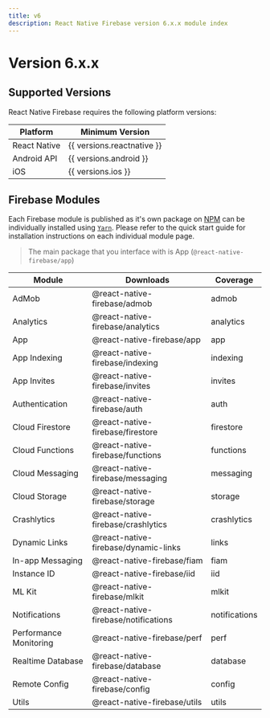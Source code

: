 ```yaml
---
title: v6
description: React Native Firebase version 6.x.x module index
---
```


# Version 6.x.x

## Supported Versions

React Native Firebase requires the following platform versions:

| Platform     | Minimum Version            |
| ------------ | -------------------------- |
| React Native | {{ versions.reactnative }} |
| Android API  | {{ versions.android }}     |
| iOS          | {{ versions.ios }}         |

## Firebase Modules

Each Firebase module is published as it's own package on [NPM](https://www.npmjs.com/) can be
individually installed using [`Yarn`](https://yarnpkg.com/lang/en/). Please refer to the quick start guide
for installation instructions on each individual module page.

> The main package that you interface with is <Anchor version href="/app">App</Anchor> (`@react-native-firebase/app`)

| Module                                               | Downloads                                                            | Coverage                                     |
| ---------------------------------------------------- | -------------------------------------------------------------------- | -------------------------------------------- |
| <Anchor href="/admob">AdMob</Anchor>                 | <Badge type="downloads">@react-native-firebase/admob</Badge>         | <Badge type="coverage">admob</Badge>         |
| <Anchor href="/analytics">Analytics</Anchor>         | <Badge type="downloads">@react-native-firebase/analytics</Badge>     | <Badge type="coverage">analytics</Badge>     |
| <Anchor href="/app">App</Anchor>                     | <Badge type="downloads">@react-native-firebase/app</Badge>           | <Badge type="coverage">app</Badge>           |
| <Anchor href="/indexing">App Indexing</Anchor>       | <Badge type="downloads">@react-native-firebase/indexing</Badge>      | <Badge type="coverage">indexing</Badge>      |
| <Anchor href="/invites">App Invites</Anchor>         | <Badge type="downloads">@react-native-firebase/invites</Badge>       | <Badge type="coverage">invites</Badge>       |
| <Anchor href="/auth">Authentication</Anchor>         | <Badge type="downloads">@react-native-firebase/auth</Badge>          | <Badge type="coverage">auth</Badge>          |
| <Anchor href="/firestore">Cloud Firestore</Anchor>   | <Badge type="downloads">@react-native-firebase/firestore</Badge>     | <Badge type="coverage">firestore</Badge>     |
| <Anchor href="/functions">Cloud Functions</Anchor>   | <Badge type="downloads">@react-native-firebase/functions</Badge>     | <Badge type="coverage">functions</Badge>     |
| <Anchor href="/messaging">Cloud Messaging</Anchor>   | <Badge type="downloads">@react-native-firebase/messaging</Badge>     | <Badge type="coverage">messaging</Badge>     |
| <Anchor href="/storage">Cloud Storage</Anchor>       | <Badge type="downloads">@react-native-firebase/storage</Badge>       | <Badge type="coverage">storage</Badge>       |
| <Anchor href="/crashlytics">Crashlytics</Anchor>     | <Badge type="downloads">@react-native-firebase/crashlytics</Badge>   | <Badge type="coverage">crashlytics</Badge>   |
| <Anchor href="/links">Dynamic Links</Anchor>         | <Badge type="downloads">@react-native-firebase/dynamic-links</Badge> | <Badge type="coverage">links</Badge>         |
| <Anchor href="/fiam">In-app Messaging</Anchor>       | <Badge type="downloads">@react-native-firebase/fiam</Badge>          | <Badge type="coverage">fiam</Badge>          |
| <Anchor href="/iid">Instance ID</Anchor>             | <Badge type="downloads">@react-native-firebase/iid</Badge>           | <Badge type="coverage">iid</Badge>           |
| <Anchor href="/mlkit">ML Kit</Anchor>                | <Badge type="downloads">@react-native-firebase/mlkit</Badge>         | <Badge type="coverage">mlkit</Badge>         |
| <Anchor href="/notifications">Notifications</Anchor> | <Badge type="downloads">@react-native-firebase/notifications</Badge> | <Badge type="coverage">notifications</Badge> |
| <Anchor href="/perf">Performance Monitoring</Anchor> | <Badge type="downloads">@react-native-firebase/perf</Badge>          | <Badge type="coverage">perf</Badge>          |
| <Anchor href="/database">Realtime Database</Anchor>  | <Badge type="downloads">@react-native-firebase/database</Badge>      | <Badge type="coverage">database</Badge>      |
| <Anchor href="/config">Remote Config</Anchor>        | <Badge type="downloads">@react-native-firebase/config</Badge>        | <Badge type="coverage">config</Badge>        |
| <Anchor href="/utils">Utils</Anchor>                 | <Badge type="downloads">@react-native-firebase/utils</Badge>         | <Badge type="coverage">utils</Badge>         |
